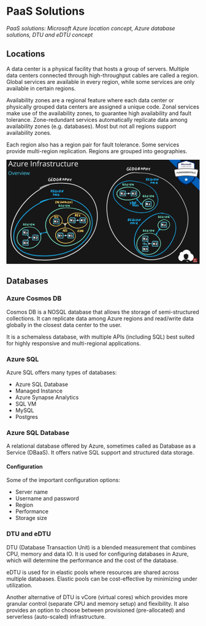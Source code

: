 # PaaS Solutions

_PaaS solutions: Microsoft Azure location concept, Azure database solutions, DTU and eDTU concept_

## Locations

A data center is a physical facility that hosts a group of servers. Multiple data centers connected through high-throughput cables are called a region. Global services are available in every region, while some services are only available in certain regions.

Availability zones are a regional feature where each data center or physically grouped data centers are assigned a unique code. Zonal services make use of the availability zones, to guarantee high availability and fault tolerance. Zone-redundant services automatically replicate data among availability zones (e.g. databases). Most but not all regions support availability zones.

Each region also has a region pair for fault tolerance. Some services provide multi-region replication. Regions are grouped into geographies.

![](./images/paas_solutions/infra.png)

## Databases

### Azure Cosmos DB

Cosmos DB is a NOSQL database that allows the storage of semi-structured collections. It can replicate data among Azure regions and read/write data globally in the closest data center to the user.

It is a schemaless database, with multiple APIs (including SQL) best suited for highly responsive and multi-regional applications.

### Azure SQL

Azure SQL offers many types of databases:
* Azure SQL Database
* Managed Instance
* Azure Synapse Analytics
* SQL VM
* MySQL
* Postgres

### Azure SQL Database

A relational database offered by Azure, sometimes called as Database as a Service (DBaaS). It offers native SQL support and structured data storage. 

#### Configuration

Some of the important configuration options:
* Server name
* Username and password
* Region
* Performance
* Storage size

### DTU and eDTU

DTU (Database Transaction Unit) is a blended measurement that combines CPU, memory and data IO. It is used for configuring databases in Azure, which will determine the performance and the cost of the database.

eDTU is used for in elastic pools where resources are shared across multiple databases. Elastic pools can be cost-effective by minimizing under utilization.

Another alternative of DTU is vCore (virtual cores) which provides more granular control (separate CPU and memory setup) and flexibility. It also provides an option to choose between provisioned (pre-allocated) and serverless (auto-scaled) infrastructure.